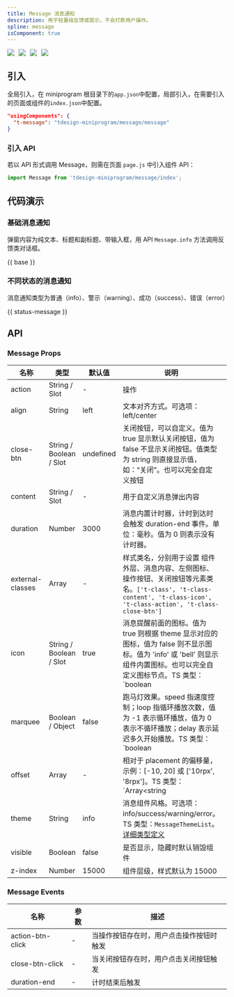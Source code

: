 ```yaml
---
title: Message 消息通知
description: 用于轻量级反馈或提示，不会打断用户操作。
spline: message
isComponent: true
---
```


<span class="coverages-badge" style="margin-right: 10px"><img src="https://img.shields.io/badge/coverages%3A%20lines-94%25-blue" /></span><span class="coverages-badge" style="margin-right: 10px"><img src="https://img.shields.io/badge/coverages%3A%20functions-89%25-blue" /></span><span class="coverages-badge" style="margin-right: 10px"><img src="https://img.shields.io/badge/coverages%3A%20statements-94%25-blue" /></span><span class="coverages-badge" style="margin-right: 10px"><img src="https://img.shields.io/badge/coverages%3A%20branches-86%25-blue" /></span>
## 引入

全局引入，在 miniprogram 根目录下的`app.json`中配置，局部引入，在需要引入的页面或组件的`index.json`中配置。

```json
"usingComponents": {
  "t-message": "tdesign-miniprogram/message/message"
}
```

### 引入 API

若以 API 形式调用 Message，则需在页面 `page.js` 中引入组件 API：

```js
import Message from 'tdesign-miniprogram/message/index';
```

## 代码演示

### 基础消息通知

弹窗内容为纯文本、标题和副标题、带输入框，用 API `Message.info` 方法调用反馈类对话框。


{{ base }}


### 不同状态的消息通知

消息通知类型为普通（info）、警示（warning）、成功（success）、错误（error）  

{{ status-message }}

## API

### Message Props

| 名称 | 类型 | 默认值 | 说明 | 必传|
| -- | -- | -- | -- | -- |
| action           | String / Slot           | -         | 操作                                                                                                                                                                                | N                                                                                                                  |
| align            | String                  | left      | 文本对齐方式。可选项：left/center                                                                                                                                                   | N                                                                                                                  |
| close-btn        | String / Boolean / Slot | undefined | 关闭按钮，可以自定义。值为 true 显示默认关闭按钮，值为 false 不显示关闭按钮。值类型为 string 则直接显示值，如：“关闭”。也可以完全自定义按钮                                         | N                                                                                                                  |
| content          | String / Slot           | -         | 用于自定义消息弹出内容                                                                                                                                                              | N                                                                                                                  |
| duration         | Number                  | 3000      | 消息内置计时器，计时到达时会触发 duration-end 事件。单位：毫秒。值为 0 则表示没有计时器。                                                                                           | N                                                                                                                  |
| external-classes | Array                   | -         | 样式类名，分别用于设置 组件外层、消息内容、左侧图标、操作按钮、关闭按钮等元素类名。`['t-class', 't-class-content', 't-class-icon', 't-class-action', 't-class-close-btn']`          | N                                                                                                                  |
| icon             | String / Boolean / Slot | true      | 消息提醒前面的图标。值为 true 则根据 theme 显示对应的图标，值为 false 则不显示图标。值为 'info' 或 'bell' 则显示组件内置图标。也可以完全自定义图标节点。TS 类型：`boolean           | 'info'                                                                                                             | 'bell'` | N   |
| marquee          | Boolean / Object        | false     | 跑马灯效果。speed 指速度控制；loop 指循环播放次数，值为 -1 表示循环播放，值为 0 表示不循环播放；delay 表示延迟多久开始播放。TS 类型：`boolean                                       | DrawMarquee`。[详细类型定义](https://github.com/Tencent/tdesign-miniprogram/tree/develop/src/message/type.ts) | N       |
| offset           | Array                   | -         | 相对于 placement 的偏移量，示例：[-10, 20] 或 ['10rpx', '8rpx']。TS 类型：`Array<string                                                                                             | number>`                                                                                                           | N       |
| theme            | String                  | info      | 消息组件风格。可选项：info/success/warning/error。TS 类型：`MessageThemeList`。[详细类型定义](https://github.com/Tencent/tdesign-miniprogram/tree/develop/src/message/type.ts) | N                                                                                                                  |
| visible          | Boolean                 | false     | 是否显示，隐藏时默认销毁组件                                                                                                                                                        | N                                                                                                                  |
| z-index          | Number                  | 15000         | 组件层级，样式默认为 15000                                                                                                                                                           | N                                                                                                                  |

### Message Events

| 名称             | 参数 | 描述                                     |
| ---------------- | ---- | ---------------------------------------- |
| action-btn-click | -    | 当操作按钮存在时，用户点击操作按钮时触发 |
| close-btn-click  | -    | 当关闭按钮存在时，用户点击关闭按钮触发   |
| duration-end     | -    | 计时结束后触发                           |
